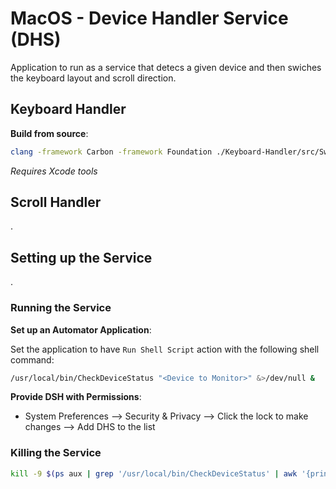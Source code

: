 # MacOS - Device Handler Service (DHS)

Application to run as a service that detecs a given device and then 
swiches the keyboard layout and scroll direction.

## Keyboard Handler

**Build from source**: 

```sh
clang -framework Carbon -framework Foundation ./Keyboard-Handler/src/SwitchKeyboard.m -o ./Keyboard-Handler/SwitchKeyboard
```

_Requires Xcode tools_

## Scroll Handler

.

## Setting up the Service

.

### Running the Service

**Set up an Automator Application**:

Set the application to have `Run Shell Script` action with the following shell command:

```sh
/usr/local/bin/CheckDeviceStatus "<Device to Monitor>" &>/dev/null &
```

**Provide DSH with Permissions**: 
- System Preferences --> Security & Privacy --> Click the lock to make changes --> Add DHS to the list

### Killing the Service

```sh
kill -9 $(ps aux | grep '/usr/local/bin/CheckDeviceStatus' | awk '{print $2}' | head -n 1)
```
